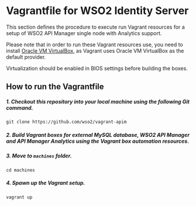 # Vagrantfile for WSO2 Identity Server

This section defines the procedure to execute run Vagrant resources for a setup of WSO2 API Manager single
node with Analytics support.

Please note that in order to run these Vagrant resources use, you need to install
[Oracle VM VirtualBox](http://www.oracle.com/technetwork/server-storage/virtualbox/downloads/index.html),
as Vagrant uses Oracle VM VirtualBox as the default provider.

Virtualization should be enabled in BIOS settings before building the boxes.
## How to run the Vagrantfile

##### 1. Checkout this repository into your local machine using the following Git command.
```
git clone https://github.com/wso2/vagrant-apim
```

##### 2. Build Vagrant boxes for external MySQL database, WSO2 API Manager and API Manager Analytics using the Vagrant box automation resources.

##### 3. Move to `machines` folder.

    cd machines

##### 4. Spawn up the Vagrant setup.

    vagrant up

